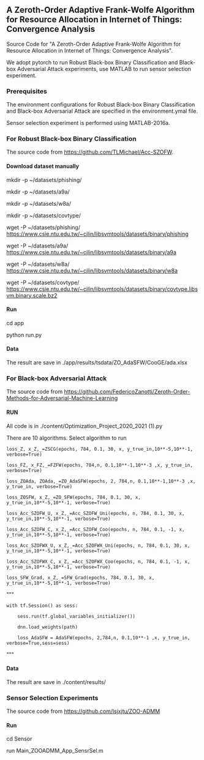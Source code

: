 ## A Zeroth-Order Adaptive Frank-Wolfe Algorithm for Resource Allocation in Internet of Things: Convergence Analysis

Source Code for "A Zeroth-Order Adaptive Frank-Wolfe Algorithm for Resource Allocation in Internet of Things: Convergence Analysis".

We adopt pytorch to run Robust Black-box Binary Classification and Black-box Adversarial Attack experiments, use MATLAB to run sensor selection experiment.

### Prerequisites

The environment configurations for Robust Black-box Binary Classification and Black-box Adversarial Attack are specified in the environment.ymal file.

Sensor selection experiment is performed using MATLAB-2016a.

### For Robust Black-box Binary Classification

The source code from https://github.com/TLMichael/Acc-SZOFW.

#### Download dataset manually

mkdir -p ~/datasets/phishing/

mkdir -p ~/datasets/a9a/

mkdir -p ~/datasets/w8a/

mkdir -p ~/datasets/covtype/

wget -P ~/datasets/phishing/ https://www.csie.ntu.edu.tw/~cjlin/libsvmtools/datasets/binary/phishing

wget -P ~/datasets/a9a/ https://www.csie.ntu.edu.tw/~cjlin/libsvmtools/datasets/binary/a9a

wget -P ~/datasets/w8a/ https://www.csie.ntu.edu.tw/~cjlin/libsvmtools/datasets/binary/w8a

wget -P ~/datasets/covtype/ https://www.csie.ntu.edu.tw/~cjlin/libsvmtools/datasets/binary/covtype.libsvm.binary.scale.bz2

#### Run

cd app

python run.py

#### Data

The result are save in ./app/results/tsdata/ZO_AdaSFW/CooGE/ada.xlsx

### For Black-box Adversarial Attack

The source code from https://github.com/FedericoZanotti/Zeroth-Order-Methods-for-Adversarial-Machine-Learning

#### RUN

All code is in ./content/Optimization_Project_2020_2021 (1).py

There are 10 algorithms. Select algorithm to run

    loss_Z, x_Z,_=ZSCG(epochs, 784, 0.1, 30, x, y_true_in,10**-5,10**-1, verbose=True)

    loss_FZ, x_FZ,_=FZFW(epochs, 784,n, 0.1,10**-1,10**-3 ,x, y_true_in, verbose=True)

    loss_ZOAda, ZOAda,_=ZO_AdaSFW(epochs, 2, 784,n, 0.1,10**-1,10**-3 ,x, y_true_in, verbose=True)

    loss_ZOSFW, x_Z,_=ZO_SFW(epochs, 784, 0.1, 30, x, y_true_in,10**-5,10**-1, verbose=True)

    loss_Acc_SZOFW_U, x_Z,_=Acc_SZOFW_Uni(epochs, n, 784, 0.1, 30, x, y_true_in,10**-5,10**-1, verbose=True)

    loss_Acc_SZOFW_C, x_Z,_=Acc_SZOFW_Coo(epochs, n, 784, 0.1, -1, x, y_true_in,10**-5,10**-1, verbose=True)

    loss_Acc_SZOFWX_U, x_Z,_=Acc_SZOFWX_Uni(epochs, n, 784, 0.1, 30, x, y_true_in,10**-5,10**-1, verbose=True)

    loss_Acc_SZOFWX_C, x_Z,_=Acc_SZOFWX_Coo(epochs, n, 784, 0.1, -1, x, y_true_in,10**-5,10**-1, verbose=True)

    loss_SFW_Grad, x_Z,_=SFW_Grad(epochs, 784, 0.1, 30, x, y_true_in,10**-5,10**-1, verbose=True)


"""

    with tf.Session() as sess:

        sess.run(tf.global_variables_initializer()) 
 
        dnn.load_weights(path)
 
        loss_AdaSFW = AdaSFW(epochs, 2,784,n, 0.1,10**-1 ,x, y_true_in, verbose=True,sess=sess)
 
"""

#### Data

The result are save in ./content/results/

### Sensor Selection Experiments

The source code from https://github.com/lsjxjtu/ZOO-ADMM

#### Run

cd Sensor

run Main_ZOOADMM_App_SensrSel.m
